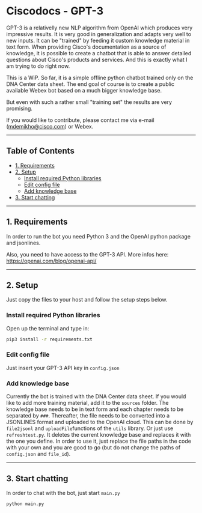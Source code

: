 # Ciscodocs - GPT-3

GPT-3 is a relativelly new NLP algorithm from OpenAI which produces very impressive results. 
It is very good in generalization and adapts very well to new inputs. It can be "trained" 
by feeding it custom knowledge material in text form. When providing Cisco's documentation
as a source of knowledge, it is possible to create a chatbot that is able to answer detailed 
questions about Cisco's products and services. And this is exactly what I am trying to do right now.

This is a WiP. So far, it is a simple offline python chatbot trained only on the DNA Center data sheet.
The end goal of course is to create a public available Webex bot based on a much bigger knowledge base.

But even with such a rather small "training set" the results are very promising.

If you would like to contribute, please contact me via e-mail (mdemikho@cisco.com) or Webex.

---
## Table of Contents
  * [1. Requirements](#1-requirements)
  * [2. Setup](#2-setup)
    + [Install required Python libraries](#install-required-python-libraries)
    + [Edit config file](#edit-config-file)
    + [Add knowledge base](#add-knowledge-base)
  * [3. Start chatting](#3-start-chatting)

---

## 1. Requirements

In order to run the bot you need Python 3 and the OpenAI python package and jsonlines.

Also, you need to have access to the GPT-3 API. More infos here:
https://openai.com/blog/openai-api/

---

## 2. Setup

Just copy the files to your host and follow the setup steps below.

### Install required Python libraries
Open up the terminal and type in:

```bash
pip3 install -r requirements.txt
```
### Edit config file
Just insert your GPT-3 API key in `config.json`

### Add knowledge base
Currently the bot is trained with the DNA Center data sheet. If you would like to add more training material, add it
to the `sources` folder. The knowledge base needs to be in text form and each chapter needs to be separated by `###`.
Thereafter, the file needs to be converted into a JSONLINES format and uploaded to the OpenAI cloud. This can be done
by `file2jsonl` and `uploadFile`functions of the `utils` library. Or just use `refreshtest.py`. It deletes the current
knowledge base and replaces it with the one you define. In order to use it, just replace the file paths in the code with
your own and you are good to go (but do not change the paths of `config.json` and `file_id`).

---

## 3. Start chatting
In order to chat with the bot, just start `main.py`

```bash
python main.py
```
